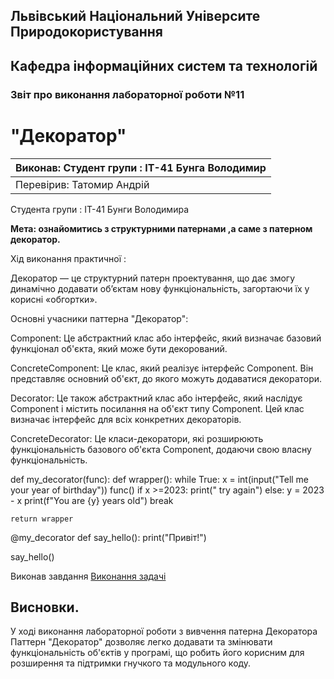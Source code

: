 ## Львівський Національний Університе Природокористування
## Кафедра інформаційних систем та технологій



### Звіт про виконання лабораторної роботи №11
# "Декоратор"

|Виконав: Студент групи : ІТ-41 Бунга Володимир|
|----------------------------------------------|
|Перевірив: Татомир Андрій|

Студента групи : ІТ-41 Бунги Володимира

**Мета: ознайомитись з структурними патернами ,а саме з патерном декоратор.**


Хід виконання практичної :

Декоратор — це структурний патерн проектування, що дає змогу динамічно додавати об’єктам нову функціональність, загортаючи їх у корисні «обгортки».

Основні учасники паттерна "Декоратор":

Component: Це абстрактний клас або інтерфейс, який визначає базовий функціонал об'єкта, який може бути декорований.

ConcreteComponent: Це клас, який реалізує інтерфейс Component. Він представляє основний об'єкт, до якого можуть додаватися декоратори.

Decorator: Це також абстрактний клас або інтерфейс, який наслідує Component і містить посилання на об'єкт типу Component. Цей клас визначає інтерфейс для всіх конкретних декораторів.

ConcreteDecorator: Це класи-декоратори, які розширюють функціональність базового об'єкта Component, додаючи свою власну функціональність.

def my_decorator(func):
    def wrapper():
        while True:
         x = int(input("Tell me your year of birthday"))
         func()
         if x >=2023:
             print(" try again")
         else:
           y = 2023 - x
           print(f"You are {y} years old")
           break
         
    return wrapper


@my_decorator
def say_hello():
    print("Привіт!")


say_hello()

Виконав завдання [Виконання задачі](decorator.py)


## Висновки.
У ході виконання лабораторної роботи з вивчення патерна Декоратора Паттерн "Декоратор" дозволяє легко додавати та змінювати функціональність об'єктів у програмі, що робить його корисним для розширення та підтримки гнучкого та модульного коду.